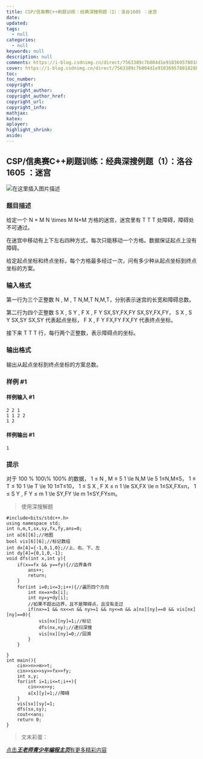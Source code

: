 ```yaml
---
title: CSP/信奥赛C++刷题训练：经典深搜例题（1）：洛谷1605 ：迷宫
date:
updated:
tags: 
  - null
categories:
  - null
keywords: null
description: null
comments: https://i-blog.csdnimg.cn/direct/7563389c7b804d1e91036957801828be.png#pic_center
cover: https://i-blog.csdnimg.cn/direct/7563389c7b804d1e91036957801828be.png#pic_center
toc:
toc_number:
copyright:
copyright_author:
copyright_author_href:
copyright_url:
copyright_info:
mathjax:
katex:
aplayer:
highlight_shrink:
aside: 
---
```

CSP/信奥赛C++刷题训练：经典深搜例题（1）：洛谷1605 ：迷宫
-----------------------------------

![在这里插入图片描述](https://i-blog.csdnimg.cn/direct/7563389c7b804d1e91036957801828be.png#pic_center)

### 题目描述

给定一个 N × M N \\times M N×M 方格的迷宫，迷宫里有 T T T 处障碍，障碍处不可通过。

在迷宫中移动有上下左右四种方式，每次只能移动一个方格。数据保证起点上没有障碍。

给定起点坐标和终点坐标，每个方格最多经过一次，问有多少种从起点坐标到终点坐标的方案。

### 输入格式

第一行为三个正整数 N , M , T N,M,T N,M,T，分别表示迷宫的长宽和障碍总数。

第二行为四个正整数 S X , S Y , F X , F Y SX,SY,FX,FY SX,SY,FX,FY， S X , S Y SX,SY SX,SY 代表起点坐标， F X , F Y FX,FY FX,FY 代表终点坐标。

接下来 T T T 行，每行两个正整数，表示障碍点的坐标。

### 输出格式

输出从起点坐标到终点坐标的方案总数。

### 样例 #1

#### 样例输入 #1

    2 2 1
    1 1 2 2
    1 2

#### 样例输出 #1

    1

### 提示

对于 100 % 100\\% 100% 的数据， 1 ≤ N , M ≤ 5 1 \\le N,M \\le 5 1≤N,M≤5， 1 ≤ T ≤ 10 1 \\le T \\le 10 1≤T≤10， 1 ≤ S X , F X ≤ n 1 \\le SX,FX \\le n 1≤SX,FX≤n， 1 ≤ S Y , F Y ≤ m 1 \\le SY,FY \\le m 1≤SY,FY≤m。
> 使用深搜解题

```prism language-cpp
#include<bits/stdc++.h>
using namespace std;
int n,m,t,sx,sy,fx,fy,ans=0; 
int a[6][6];//地图 
bool vis[6][6];//标记数组 
int dx[4]={-1,0,1,0};//上、右、下、左 
int dy[4]={0,1,0,-1};
void dfs(int x,int y){
	if(x==fx && y==fy){//边界条件 
		ans++;
		return;
	}
	for(int i=0;i<=3;i++){//遍历四个方向 
		int nx=x+dx[i];
		int ny=y+dy[i];
		//如果不超出边界，且不是障碍点，且没有走过 
		if(nx>=1 && nx<=n && ny>=1 && ny<=m && a[nx][ny]==0 && vis[nx][ny]==0){
			vis[nx][ny]=1;//标记 
			dfs(nx,ny);//递归深搜 
			vis[nx][ny]=0;//回溯 
		} 
	}
	
}
int main(){
	cin>>n>>m>>t;
	cin>>sx>>sy>>fx>>fy;
	int x,y;
	for(int i=1;i<=t;i++){
		cin>>x>>y;
		a[x][y]=1;//障碍 
	}
	vis[sx][sy]=1; 
	dfs(sx,sy);
	cout<<ans;
	return 0;
} 
```

> 文末彩蛋：

[点击***王老师青少年编程主页***有更多精彩内容](https://edu.csdn.net/lecturer/7901)
